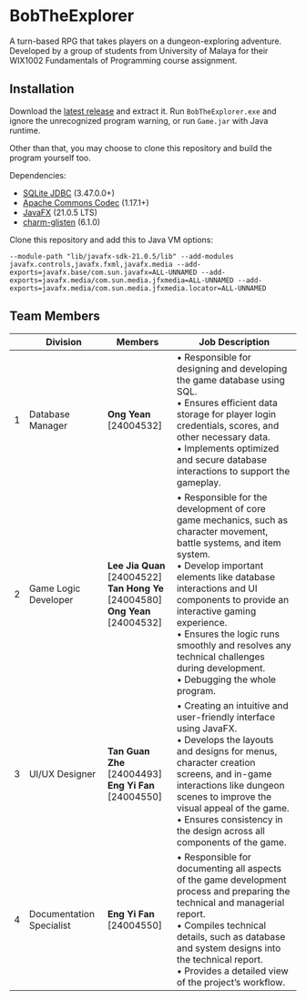 # BobTheExplorer

A turn-based RPG that takes players on a dungeon-exploring adventure. Developed by a group of students from University of Malaya for their WIX1002 Fundamentals of Programming course assignment.

## Installation

Download the [latest release](https://github.com/Project-Bob/BobTheExplorer/releases/latest/download/BobTheExplorer.zip) and extract it. Run `BobTheExplorer.exe` and ignore the unrecognized program warning, or run `Game.jar` with Java runtime.

Other than that, you may choose to clone this repository and build the program yourself too.

Dependencies:

- [SQLite JDBC](https://github.com/xerial/sqlite-jdbc) (3.47.0.0+)
- [Apache Commons Codec](https://github.com/apache/commons-codec) (1.17.1+)
- [JavaFX](https://gluonhq.com/products/javafx/) (21.0.5 LTS)
- [charm-glisten](https://nexus.gluonhq.com/nexus/content/repositories/releases/com/gluonhq/charm-glisten/6.1.0/) (6.1.0)

Clone this repository and add this to Java VM options:
```
--module-path "lib/javafx-sdk-21.0.5/lib" --add-modules javafx.controls,javafx.fxml,javafx.media --add-exports=javafx.base/com.sun.javafx=ALL-UNNAMED --add-exports=javafx.media/com.sun.media.jfxmedia=ALL-UNNAMED --add-exports=javafx.media/com.sun.media.jfxmedia.locator=ALL-UNNAMED
```

## Team Members

| | Division | Members | Job Description |
|-|----------|---------|-----------------|
|1| Database Manager | **Ong Yean** [24004532] | • Responsible for designing and developing the game database using SQL.<br> •	Ensures efficient data storage for player login credentials, scores, and other necessary data.<br> • Implements optimized and secure database interactions to support the gameplay. |
|2| Game Logic Developer | **Lee Jia Quan** [24004522]<br>**Tan Hong Ye** [24004580]<br>**Ong Yean** [24004532] | • Responsible for the development of core game mechanics, such as character movement, battle systems, and item system.<br> •	Develop important elements like database interactions and UI components to provide an interactive gaming experience.<br> • Ensures the logic runs smoothly and resolves any technical challenges during development.<br>• Debugging the whole program. |
|3| UI/UX Designer | **Tan Guan Zhe** [24004493]<br>**Eng Yi Fan** [24004550] | •	Creating an intuitive and user-friendly interface using JavaFX.<br> •	Develops the layouts and designs for menus, character creation screens, and in-game interactions like dungeon scenes to improve the visual appeal of the game.<br> • Ensures consistency in the design across all components of the game. |
|4| Documentation Specialist | **Eng Yi Fan** [24004550] | •	Responsible for documenting all aspects of the game development process and preparing the technical and managerial report.<br> •	Compiles technical details, such as database and system designs into the technical report.<br> •	Provides a detailed view of the project’s workflow. |



